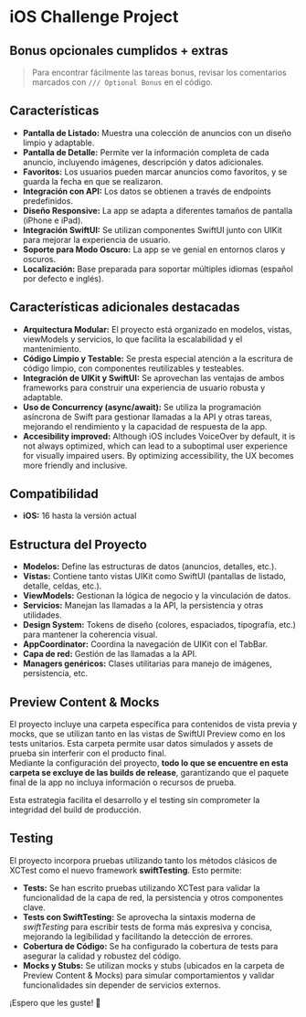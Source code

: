 # iOS Challenge Project

## Bonus opcionales cumplidos + extras
> Para encontrar fácilmente las tareas bonus, revisar los comentarios marcados con `/// Optional Bonus` en el código.

## Características

- **Pantalla de Listado:** Muestra una colección de anuncios con un diseño limpio y adaptable.
- **Pantalla de Detalle:** Permite ver la información completa de cada anuncio, incluyendo imágenes, descripción y datos adicionales.
- **Favoritos:** Los usuarios pueden marcar anuncios como favoritos, y se guarda la fecha en que se realizaron.
- **Integración con API:** Los datos se obtienen a través de endpoints predefinidos.
- **Diseño Responsive:** La app se adapta a diferentes tamaños de pantalla (iPhone e iPad).
- **Integración SwiftUI:** Se utilizan componentes SwiftUI junto con UIKit para mejorar la experiencia de usuario.
- **Soporte para Modo Oscuro:** La app se ve genial en entornos claros y oscuros.
- **Localización:** Base preparada para soportar múltiples idiomas (español por defecto e inglés).

## Características adicionales destacadas

- **Arquitectura Modular:** El proyecto está organizado en modelos, vistas, viewModels y servicios, lo que facilita la escalabilidad y el mantenimiento.
- **Código Limpio y Testable:** Se presta especial atención a la escritura de código limpio, con componentes reutilizables y testeables.
- **Integración de UIKit y SwiftUI:** Se aprovechan las ventajas de ambos frameworks para construir una experiencia de usuario robusta y adaptable.
- **Uso de Concurrency (async/await):** Se utiliza la programación asíncrona de Swift para gestionar llamadas a la API y otras tareas, mejorando el rendimiento y la capacidad de respuesta de la app.
- **Accesibility improved:** Although iOS includes VoiceOver by default, it is not always optimized, which can lead to a suboptimal user experience for visually impaired users. By optimizing accessibility, the UX becomes more friendly and inclusive.

## Compatibilidad

- **iOS:** 16 hasta la versión actual

## Estructura del Proyecto

- **Modelos:** Define las estructuras de datos (anuncios, detalles, etc.).
- **Vistas:** Contiene tanto vistas UIKit como SwiftUI (pantallas de listado, detalle, celdas, etc.).
- **ViewModels:** Gestionan la lógica de negocio y la vinculación de datos.
- **Servicios:** Manejan las llamadas a la API, la persistencia y otras utilidades.
- **Design System:** Tokens de diseño (colores, espaciados, tipografía, etc.) para mantener la coherencia visual.
- **AppCoordinator:** Coordina la navegación de UIKit con el TabBar.
- **Capa de red:** Gestión de las llamadas a la API.
- **Managers genéricos:** Clases utilitarias para manejo de imágenes, persistencia, etc.

## Preview Content & Mocks

El proyecto incluye una carpeta específica para contenidos de vista previa y mocks, que se utilizan tanto en las vistas de SwiftUI Preview como en los tests unitarios. Esta carpeta permite usar datos simulados y assets de prueba sin interferir con el producto final.  
Mediante la configuración del proyecto, **todo lo que se encuentre en esta carpeta se excluye de las builds de release**, garantizando que el paquete final de la app no incluya información o recursos de prueba.

Esta estrategia facilita el desarrollo y el testing sin comprometer la integridad del build de producción.

## Testing

El proyecto incorpora pruebas utilizando tanto los métodos clásicos de XCTest como el nuevo framework **swiftTesting**. Esto permite:

- **Tests:** Se han escrito pruebas utilizando XCTest para validar la funcionalidad de la capa de red, la persistencia y otros componentes clave.
- **Tests con SwiftTesting:** Se aprovecha la sintaxis moderna de *swiftTesting* para escribir tests de forma más expresiva y concisa, mejorando la legibilidad y facilitando la detección de errores.
- **Cobertura de Código:** Se ha configurado la cobertura de tests para asegurar la calidad y robustez del código.
- **Mocks y Stubs:** Se utilizan mocks y stubs (ubicados en la carpeta de Preview Content & Mocks) para simular comportamientos y validar funcionalidades sin depender de servicios externos.


¡Espero que les guste! 🎉
